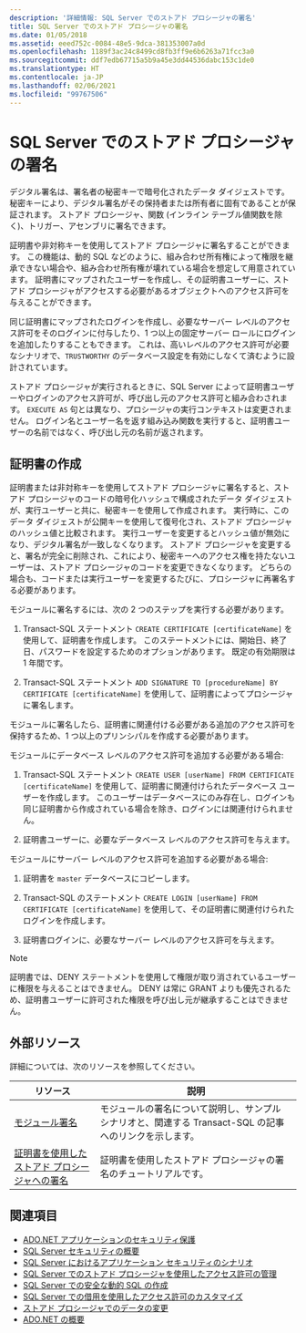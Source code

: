 ```yaml
---
description: '詳細情報: SQL Server でのストアド プロシージャの署名'
title: SQL Server でのストアド プロシージャの署名
ms.date: 01/05/2018
ms.assetid: eeed752c-0084-48e5-9dca-381353007a0d
ms.openlocfilehash: 1189f3ac24c8499cd8fb3ff9e6b6263a71fcc3a0
ms.sourcegitcommit: ddf7edb67715a5b9a45e3dd44536dabc153c1de0
ms.translationtype: HT
ms.contentlocale: ja-JP
ms.lasthandoff: 02/06/2021
ms.locfileid: "99767506"
---
```

# <a name="signing-stored-procedures-in-sql-server"></a>SQL Server でのストアド プロシージャの署名

デジタル署名は、署名者の秘密キーで暗号化されたデータ ダイジェストです。 秘密キーにより、デジタル署名がその保持者または所有者に固有であることが保証されます。 ストアド プロシージャ、関数 (インライン テーブル値関数を除く)、トリガー、アセンブリに署名できます。

証明書や非対称キーを使用してストアド プロシージャに署名することができます。 この機能は、動的 SQL などのように、組み合わせ所有権によって権限を継承できない場合や、組み合わせ所有権が壊れている場合を想定して用意されています。 証明書にマップされたユーザーを作成し、その証明書ユーザーに、ストアド プロシージャがアクセスする必要があるオブジェクトへのアクセス許可を与えることができます。

同じ証明書にマップされたログインを作成し、必要なサーバー レベルのアクセス許可をそのログインに付与したり、1 つ以上の固定サーバー ロールにログインを追加したりすることもできます。 これは、高いレベルのアクセス許可が必要なシナリオで、`TRUSTWORTHY` のデータベース設定を有効にしなくて済むように設計されています。

ストアド プロシージャが実行されるときに、SQL Server によって証明書ユーザーやログインのアクセス許可が、呼び出し元のアクセス許可と組み合わされます。 `EXECUTE AS` 句とは異なり、プロシージャの実行コンテキストは変更されません。 ログイン名とユーザー名を返す組み込み関数を実行すると、証明書ユーザーの名前ではなく、呼び出し元の名前が返されます。

## <a name="creating-certificates"></a>証明書の作成

証明書または非対称キーを使用してストアド プロシージャに署名すると、ストアド プロシージャのコードの暗号化ハッシュで構成されたデータ ダイジェストが、実行ユーザーと共に、秘密キーを使用して作成されます。 実行時に、このデータ ダイジェストが公開キーを使用して復号化され、ストアド プロシージャのハッシュ値と比較されます。 実行ユーザーを変更するとハッシュ値が無効になり、デジタル署名が一致しなくなります。 ストアド プロシージャを変更すると、署名が完全に削除され、これにより、秘密キーへのアクセス権を持たないユーザーは、ストアド プロシージャのコードを変更できなくなります。 どちらの場合も、コードまたは実行ユーザーを変更するたびに、プロシージャに再署名する必要があります。

モジュールに署名するには、次の 2 つのステップを実行する必要があります。

1. Transact-SQL ステートメント `CREATE CERTIFICATE [certificateName]` を使用して、証明書を作成します。 このステートメントには、開始日、終了日、パスワードを設定するためのオプションがあります。 既定の有効期限は 1 年間です。

1. Transact-SQL ステートメント `ADD SIGNATURE TO [procedureName] BY CERTIFICATE [certificateName]` を使用して、証明書によってプロシージャに署名します。

モジュールに署名したら、証明書に関連付ける必要がある追加のアクセス許可を保持するため、1 つ以上のプリンシパルを作成する必要があります。

モジュールにデータベース レベルのアクセス許可を追加する必要がある場合:

1. Transact-SQL ステートメント `CREATE USER [userName] FROM CERTIFICATE [certificateName]` を使用して、証明書に関連付けられたデータベース ユーザーを作成します。 このユーザーはデータベースにのみ存在し、ログインも同じ証明書から作成されている場合を除き、ログインには関連付けられません。

1. 証明書ユーザーに、必要なデータベース レベルのアクセス許可を与えます。

モジュールにサーバー レベルのアクセス許可を追加する必要がある場合:

1. 証明書を `master` データベースにコピーします。

1. Transact-SQL のステートメント `CREATE LOGIN [userName] FROM CERTIFICATE [certificateName]` を使用して、その証明書に関連付けられたログインを作成します。

1. 証明書ログインに、必要なサーバー レベルのアクセス許可を与えます。

> [!NOTE]
> 証明書では、DENY ステートメントを使用して権限が取り消されているユーザーに権限を与えることはできません。 DENY は常に GRANT よりも優先されるため、証明書ユーザーに許可された権限を呼び出し元が継承することはできません。

## <a name="external-resources"></a>外部リソース

詳細については、次のリソースを参照してください。

|リソース|説明|
|--------------|-----------------|
|[モジュール署名](/previous-versions/sql/sql-server-2008/ms345102(v=sql.100))|モジュールの署名について説明し、サンプル シナリオと、関連する Transact-SQL の記事へのリンクを示します。|
|[証明書を使用したストアド プロシージャへの署名](/sql/relational-databases/tutorial-signing-stored-procedures-with-a-certificate)|証明書を使用したストアド プロシージャの署名のチュートリアルです。|

## <a name="see-also"></a>関連項目

- [ADO.NET アプリケーションのセキュリティ保護](../securing-ado-net-applications.md)
- [SQL Server セキュリティの概要](overview-of-sql-server-security.md)
- [SQL Server におけるアプリケーション セキュリティのシナリオ](application-security-scenarios-in-sql-server.md)
- [SQL Server でのストアド プロシージャを使用したアクセス許可の管理](managing-permissions-with-stored-procedures-in-sql-server.md)
- [SQL Server での安全な動的 SQL の作成](writing-secure-dynamic-sql-in-sql-server.md)
- [SQL Server での借用を使用したアクセス許可のカスタマイズ](customizing-permissions-with-impersonation-in-sql-server.md)
- [ストアド プロシージャでのデータの変更](../modifying-data-with-stored-procedures.md)
- [ADO.NET の概要](../ado-net-overview.md)

